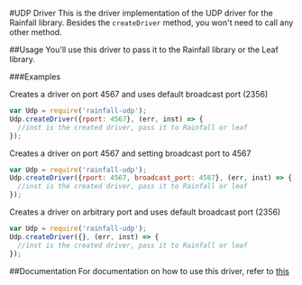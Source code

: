 #UDP Driver
This is the driver implementation of the UDP driver for the Rainfall library. Besides the `createDriver` method,
you won't need to call any other method.

##Usage
You'll use this driver to pass it to the Rainfall library or the Leaf library.

###Examples

Creates a driver on port 4567 and uses default broadcast port (2356)
```javascript
var Udp = require('rainfall-udp');
Udp.createDriver({rport: 4567}, (err, inst) => {
  //inst is the created driver, pass it to Rainfall or leaf
});
```

Creates a driver on port 4567 and setting broadcast port to 4567
```javascript
var Udp = require('rainfall-udp');
Udp.createDriver({rport: 4567, broadcast_port: 4567}, (err, inst) => {
  //inst is the created driver, pass it to Rainfall or leaf
});
```

Creates a driver on arbitrary port and uses default broadcast port (2356)
```javascript
var Udp = require('rainfall-udp');
Udp.createDriver({}, (err, inst) => {
  //inst is the created driver, pass it to Rainfall or leaf
});
```

##Documentation
For documentation on how to use this driver, refer to
[this](https://github.com/HomeSkyLtd/sn-node/blob/master/drivers/udp/documentation.MD)
